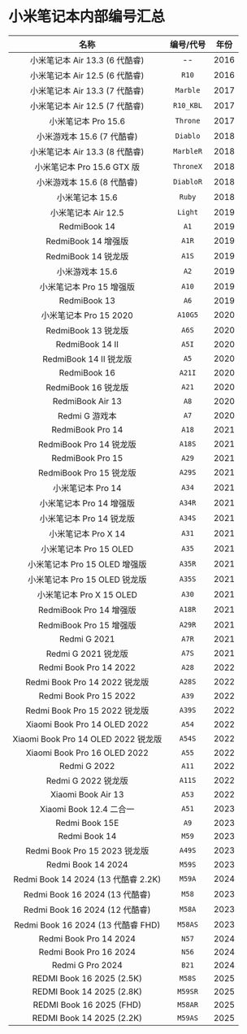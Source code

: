 # 小米笔记本内部编号汇总

| 名称 | 编号/代号 | 年份 |
| :-: | :-: | :-: |
| 小米笔记本 Air 13.3 (6 代酷睿) | -- | 2016 |
| 小米笔记本 Air 12.5 (6 代酷睿) | `R10` | 2016 |
| 小米笔记本 Air 13.3 (7 代酷睿) | `Marble` | 2017 |
| 小米笔记本 Air 12.5 (7 代酷睿) | `R10_KBL` | 2017 |
| 小米笔记本 Pro 15.6 | `Throne` | 2017 |
| 小米游戏本 15.6 (7 代酷睿) | `Diablo` | 2018 |
| 小米笔记本 Air 13.3 (8 代酷睿) | `MarbleR` | 2018 |
| 小米笔记本 Pro 15.6 GTX 版 | `ThroneX` | 2018 |
| 小米游戏本 15.6 (8 代酷睿) | `DiabloR` | 2018 |
| 小米笔记本 15.6 | `Ruby` | 2018 |
| 小米笔记本 Air 12.5 | `Light` | 2019 |
| RedmiBook 14 | `A1` | 2019 |
| RedmiBook 14 增强版 | `A1R` | 2019 |
| RedmiBook 14 锐龙版 | `A1S` | 2019 |
| 小米游戏本 15.6 | `A2` | 2019 |
| 小米笔记本 Pro 15 增强版 | `A10` | 2019 |
| RedmiBook 13 | `A6` | 2019 |
| 小米笔记本 Pro 15 2020 | `A10G5` | 2020 |
| RedmiBook 13 锐龙版 | `A6S` | 2020 |
| RedmiBook 14 II | `A5I` | 2020 |
| RedmiBook 14 II 锐龙版 | `A5` | 2020 |
| RedmiBook 16 | `A21I` | 2020 |
| RedmiBook 16 锐龙版 | `A21` | 2020 |
| RedmiBook Air 13 | `A8` | 2020 |
| Redmi G 游戏本 | `A7` | 2020 |
| RedmiBook Pro 14 | `A18` | 2021 |
| RedmiBook Pro 14 锐龙版 | `A18S` | 2021 |
| RedmiBook Pro 15 | `A29` | 2021 |
| RedmiBook Pro 15 锐龙版 | `A29S` | 2021 |
| 小米笔记本 Pro 14 | `A34` | 2021 |
| 小米笔记本 Pro 14 增强版 | `A34R` | 2021 |
| 小米笔记本 Pro 14 锐龙版 | `A34S` | 2021 |
| 小米笔记本 Pro X 14 | `A31` | 2021 |
| 小米笔记本 Pro 15 OLED | `A35` | 2021 |
| 小米笔记本 Pro 15 OLED 增强版 | `A35R` | 2021 |
| 小米笔记本 Pro 15 OLED 锐龙版 | `A35S` | 2021 |
| 小米笔记本 Pro X 15 OLED | `A30` | 2021 |
| RedmiBook Pro 14 增强版 | `A18R` | 2021 |
| RedmiBook Pro 15 增强版 | `A29R` | 2021 |
| Redmi G 2021 | `A7R` | 2021 |
| Redmi G 2021 锐龙版 | `A7S` | 2021 |
| Redmi Book Pro 14 2022 | `A28` | 2022 |
| Redmi Book Pro 14 2022 锐龙版 | `A28S` | 2022 |
| Redmi Book Pro 15 2022 | `A39` | 2022 |
| Redmi Book Pro 15 2022 锐龙版 | `A39S` | 2022 |
| Xiaomi Book Pro 14 OLED 2022 | `A54` | 2022 |
| Xiaomi Book Pro 14 OLED 2022 锐龙版 | `A54S` | 2022 |
| Xiaomi Book Pro 16 OLED 2022 | `A55` | 2022 |
| Redmi G 2022 | `A11` | 2022 |
| Redmi G 2022 锐龙版 | `A11S` | 2022 |
| Xiaomi Book Air 13 | `A53` | 2022 |
| Xiaomi Book 12.4 二合一 | `A51` | 2023 |
| Redmi Book 15E | `A9` | 2023 |
| Redmi Book 14 | `M59` | 2023 |
| Redmi Book Pro 15 2023 锐龙版 | `A49S` | 2023 |
| Redmi Book 14 2024 | `M59S` | 2023 |
| Redmi Book 14 2024 (13 代酷睿 2.2K) | `M59A` | 2024 |
| Redmi Book 16 2024 (13 代酷睿) | `M58` | 2023 |
| Redmi Book 16 2024 (12 代酷睿) | `M58A` | 2023 |
| Redmi Book 16 2024 (13 代酷睿 FHD) | `M58AS` | 2023 |
| Redmi Book Pro 14 2024 | `N57` | 2024 |
| Redmi Book Pro 16 2024 | `N56` | 2024 |
| Redmi G Pro 2024 | `B21` | 2024 |
| REDMI Book 16 2025 (2.5K) | `M58S` | 2025 |
| REDMI Book 14 2025 (2.8K) | `M59SR` | 2025 |
| REDMI Book 16 2025 (FHD) | `M58AR` | 2025 |
| REDMI Book 14 2025 (2.2K) | `M59AS` | 2025 |
